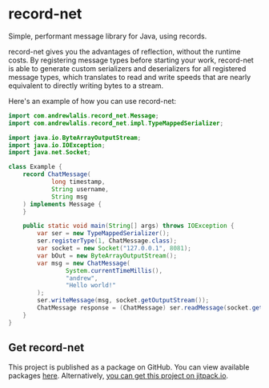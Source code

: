 # record-net
Simple, performant message library for Java, using records.

record-net gives you the advantages of reflection, without the runtime costs. By registering message types before starting your work, record-net is able to generate custom serializers and deserializers for all registered message types, which translates to read and write speeds that are nearly equivalent to directly writing bytes to a stream.

Here's an example of how you can use record-net:

```java
import com.andrewlalis.record_net.Message;
import com.andrewlalis.record_net.impl.TypeMappedSerializer;

import java.io.ByteArrayOutputStream;
import java.io.IOException;
import java.net.Socket;

class Example {
    record ChatMessage(
            long timestamp,
            String username,
            String msg
    ) implements Message {
    }

    public static void main(String[] args) throws IOException {
        var ser = new TypeMappedSerializer();
        ser.registerType(1, ChatMessage.class);
        var socket = new Socket("127.0.0.1", 8081);
        var bOut = new ByteArrayOutputStream();
        var msg = new ChatMessage(
                System.currentTimeMillis(),
                "andrew",
                "Hello world!"
        );
        ser.writeMessage(msg, socket.getOutputStream());
        ChatMessage response = (ChatMessage) ser.readMessage(socket.getInputStream());
    }
}
```

## Get record-net
This project is published as a package on GitHub. You can view available packages [here](https://github.com/andrewlalis/record-net/packages). Alternatively, [you can get this project on jitpack.io](https://jitpack.io/#andrewlalis/record-net).
